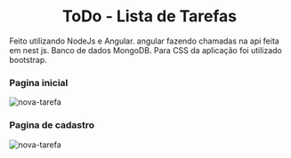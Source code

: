 <h1 align="center">ToDo - Lista de Tarefas</h1> 
 
 Feito utilizando NodeJs e Angular. 
 angular fazendo chamadas na api feita em nest js. 
 Banco de dados MongoDB. 
 Para CSS da aplicação foi utilizado bootstrap. 
 
 ### Pagina inicial 
 
 ![nova-tarefa](https://user-images.githubusercontent.com/50220412/178577321-45ad4ea3-c892-4fbe-aad3-d67fd228974d.png)
 
 ### Pagina de cadastro 
 
 ![nova-tarefa](https://user-images.githubusercontent.com/50220412/178577438-08918f53-2286-4736-bcc2-ce7d756f9438.png)
